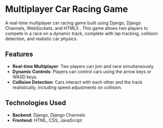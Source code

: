 # Multiplayer Car Racing Game

A real-time multiplayer car racing game built using Django, Django Channels, WebSockets, and HTML5 . This game allows two players to compete in a race on a dynamic track, complete with lap tracking, collision detection, and realistic car physics.

## Features

- **Real-time Multiplayer**: Two players can join and race simultaneously.
- **Dynamic Controls**: Players can control cars using the arrow keys or WASD keys.
- **Collision Detection**: Cars interact with each other and the track realistically, including speed adjustments on collision.

## Technologies Used

- **Backend**: Django, Django Channels
- **Frontend**: HTML, CSS, JavaScript
